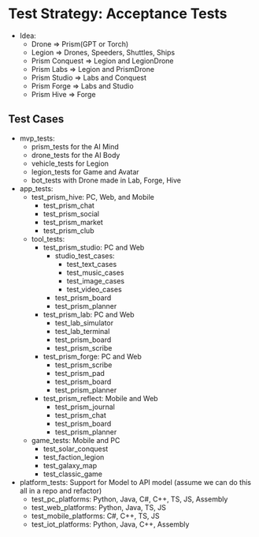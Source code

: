 # Test Strategy: Acceptance Tests

- Idea:
  - Drone => Prism(GPT or Torch)
  - Legion => Drones, Speeders, Shuttles, Ships
  - Prism Conquest => Legion and LegionDrone
  - Prism Labs => Legion and PrismDrone
  - Prism Studio => Labs and Conquest
  - Prism Forge => Labs and Studio
  - Prism Hive => Forge

## Test Cases
- mvp_tests:
  - prism_tests for the AI Mind
  - drone_tests for the AI Body
  - vehicle_tests for Legion
  - legion_tests for Game and Avatar
  - bot_tests with Drone made in Lab, Forge, Hive
- app_tests:
  - test_prism_hive: PC, Web, and Mobile
    - test_prism_chat
    - test_prism_social
    - test_prism_market
    - test_prism_club
  - tool_tests:
    - test_prism_studio: PC and Web
      - studio_test_cases:
        - test_text_cases
        - test_music_cases
        - test_image_cases
        - test_video_cases
      - test_prism_board
      - test_prism_planner
    - test_prism_lab: PC and Web
      - test_lab_simulator
      - test_lab_terminal
      - test_prism_board
      - test_prism_scribe
    - test_prism_forge: PC and Web
      - test_prism_scribe
      - test_prism_pad
      - test_prism_board
      - test_prism_planner
    - test_prism_reflect: Mobile and Web
      - test_prism_journal
      - test_prism_chat
      - test_prism_board
      - test_prism_planner
  - game_tests: Mobile and PC
    - test_solar_conquest
    - test_faction_legion
    - test_galaxy_map
    - test_classic_game
- platform_tests: Support for Model to API model (assume we can do this all in a repo and refactor)
  - test_pc_platforms: Python, Java, C#, C++, TS, JS, Assembly
  - test_web_platforms: Python, Java, TS, JS
  - test_mobile_platforms: C#, C++, TS, JS
  - test_iot_platforms: Python, Java, C++, Assembly

